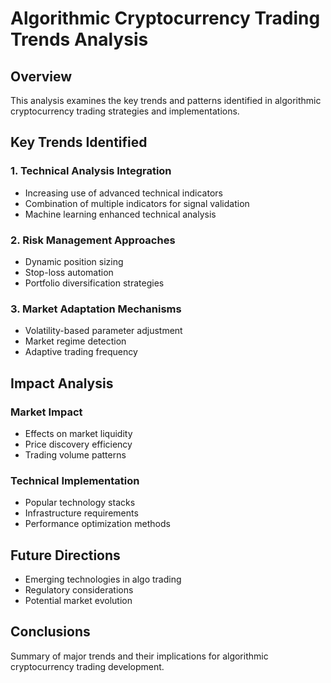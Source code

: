# Algorithmic Cryptocurrency Trading Trends Analysis

## Overview
This analysis examines the key trends and patterns identified in algorithmic cryptocurrency trading strategies and implementations.

## Key Trends Identified

### 1. Technical Analysis Integration
- Increasing use of advanced technical indicators
- Combination of multiple indicators for signal validation
- Machine learning enhanced technical analysis

### 2. Risk Management Approaches
- Dynamic position sizing
- Stop-loss automation
- Portfolio diversification strategies

### 3. Market Adaptation Mechanisms
- Volatility-based parameter adjustment
- Market regime detection
- Adaptive trading frequency

## Impact Analysis

### Market Impact
- Effects on market liquidity
- Price discovery efficiency
- Trading volume patterns

### Technical Implementation
- Popular technology stacks
- Infrastructure requirements
- Performance optimization methods

## Future Directions
- Emerging technologies in algo trading
- Regulatory considerations
- Potential market evolution

## Conclusions
Summary of major trends and their implications for algorithmic cryptocurrency trading development.